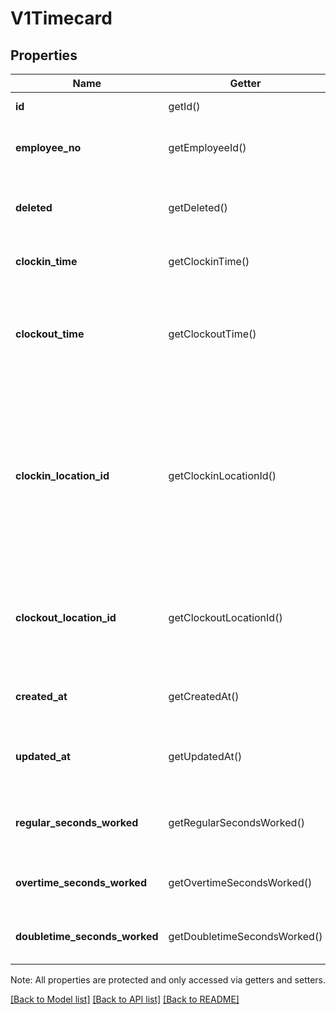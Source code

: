 # V1Timecard

## Properties
Name | Getter | Setter | Type | Description | Notes
------------ | ------------- | ------------- | ------------- | ------------- | -------------
**id** | getId() | setId($value) | **string** | The timecard&#39;s unique ID. | [optional] 
**employee_no** | getEmployeeId() | setEmployeeId($value) | **string** | The ID of the employee the timecard is associated with. | 
**deleted** | getDeleted() | setDeleted($value) | **bool** | If true, the timecard was deleted by the merchant, and it is no longer valid. | [optional] 
**clockin_time** | getClockinTime() | setClockinTime($value) | **string** | The clock-in time for the timecard, in ISO 8601 format. | [optional] 
**clockout_time** | getClockoutTime() | setClockoutTime($value) | **string** | The clock-out time for the timecard, in ISO 8601 format. Provide this value only if importing timecard information from another system. | [optional] 
**clockin_location_id** | getClockinLocationId() | setClockinLocationId($value) | **string** | The ID of the location the employee clocked in from. We strongly reccomend providing a clockin_location_id. Square uses the clockin_location_id to determine a timecard���s timezone and overtime rules. | [optional] 
**clockout_location_id** | getClockoutLocationId() | setClockoutLocationId($value) | **string** | The ID of the location the employee clocked out from. Provide this value only if importing timecard information from another system. | [optional] 
**created_at** | getCreatedAt() | setCreatedAt($value) | **string** | The time when the timecard was created, in ISO 8601 format. | [optional] 
**updated_at** | getUpdatedAt() | setUpdatedAt($value) | **string** | The time when the timecard was most recently updated, in ISO 8601 format. | [optional] 
**regular_seconds_worked** | getRegularSecondsWorked() | setRegularSecondsWorked($value) | **float** | The total number of regular (non-overtime) seconds worked in the timecard. | [optional] 
**overtime_seconds_worked** | getOvertimeSecondsWorked() | setOvertimeSecondsWorked($value) | **float** | The total number of overtime seconds worked in the timecard. | [optional] 
**doubletime_seconds_worked** | getDoubletimeSecondsWorked() | setDoubletimeSecondsWorked($value) | **float** | The total number of doubletime seconds worked in the timecard. | [optional] 

Note: All properties are protected and only accessed via getters and setters.

[[Back to Model list]](../../README.md#documentation-for-models) [[Back to API list]](../../README.md#documentation-for-api-endpoints) [[Back to README]](../../README.md)

